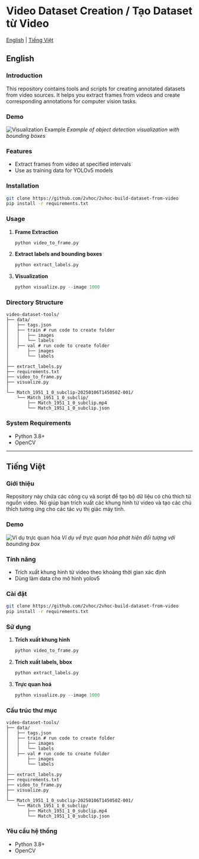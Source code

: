 # Video Dataset Creation / Tạo Dataset từ Video

[English](#english) | [Tiếng Việt](#tiếng-việt)

## English

### Introduction
This repository contains tools and scripts for creating annotated datasets from video sources. It helps you extract frames from videos and create corresponding annotations for computer vision tasks.

### Demo
![Visualization Example](https://github.com/2vhoc/build-dataset-from-video/raw/main/Match_1951_1_0_subclip-20250106T145050Z-001/Chụp%20màn%20hình%20từ%202025-01-20%2016-20-28.png)
*Example of object detection visualization with bounding boxes*

### Features
- Extract frames from video at specified intervals
- Use as training data for YOLOv5 models

### Installation
```bash
git clone https://github.com/2vhoc/2vhoc-build-dataset-from-video
pip install -r requirements.txt
```

### Usage
1. **Frame Extraction**
   ```python
   python video_to_frame.py
   ```

2. **Extract labels and bounding boxes**
   ```python
   python extract_labels.py
   ```

3. **Visualization**
   ```python
   python visualize.py --image 1000
   ```

### Directory Structure
```
video-dataset-tools/
├── data/
│   ├── tags.json
│   ├── train # run code to create folder
│   │   ├── images
│   │   └── labels
│   ├── val # run code to create folder
│       ├── images
│       └── labels
│
├── extract_labels.py
├── requirements.txt  
├── video_to_frame.py   
├── visualize.py
│   
└── Match_1951_1_0_subclip-20250106T145050Z-001/
    └── Match_1951_1_0_subclip/
        ├── Match_1951_1_0_subclip.mp4
        └── Match_1951_1_0_subclip.json
```

### System Requirements
- Python 3.8+
- OpenCV

---

## Tiếng Việt

### Giới thiệu
Repository này chứa các công cụ và script để tạo bộ dữ liệu có chú thích từ nguồn video. Nó giúp bạn trích xuất các khung hình từ video và tạo các chú thích tương ứng cho các tác vụ thị giác máy tính.

### Demo
![Ví dụ trực quan hóa](https://github.com/2vhoc/build-dataset-from-video/raw/main/Match_1951_1_0_subclip-20250106T145050Z-001/Chụp%20màn%20hình%20từ%202025-01-20%2016-20-28.png)
*Ví dụ về trực quan hóa phát hiện đối tượng với bounding box*


### Tính năng
- Trích xuất khung hình từ video theo khoảng thời gian xác định
- Dùng làm data cho mô hình yolov5

### Cài đặt
```bash
git clone https://github.com/2vhoc/2vhoc-build-dataset-from-video
pip install -r requirements.txt
```

### Sử dụng
1. **Trích xuất khung hình**
   ```python
   python video_to_frame.py 
   ```

2. **Trích xuất labels, bbox**
   ```python
   python extract_labels.py
   ```

3. **Trực quan hoá**
   ```python
   python visualize.py --image 1000 
   ```

### Cấu trúc thư mục
```
video-dataset-tools/
├── data/
│   ├── tags.json
│   ├── train # run code to create folder
│   │   ├── images
│   │   └── labels
│   ├── val # run code to create folder
│       ├── images
│       └── labels
│
├── extract_labels.py
├── requirements.txt  
├── video_to_frame.py   
├── visualize.py
│   
└── Match_1951_1_0_subclip-20250106T145050Z-001/
    └── Match_1951_1_0_subclip/
        ├── Match_1951_1_0_subclip.mp4
        └── Match_1951_1_0_subclip.json
```

### Yêu cầu hệ thống
- Python 3.8+
- OpenCV
